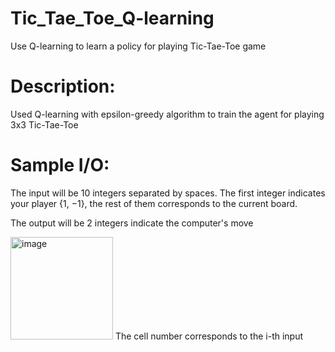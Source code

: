 # Tic_Tae_Toe_Q-learning
Use Q-learning to learn a policy for playing Tic-Tae-Toe game

# Description:
Used Q-learning with epsilon-greedy algorithm to train the agent for playing 3x3 Tic-Tae-Toe


# Sample I/O:
The input will be 10 integers separated by spaces. The first
integer indicates your player {1, −1}, the rest of them
corresponds to the current board.

The output will be 2 integers indicate the computer's move

<img width="164" alt="image" src="https://user-images.githubusercontent.com/62368552/178411266-c8bf3d6c-8058-4745-9764-c1798a5f4a1d.png">
The cell number corresponds to the i-th input


